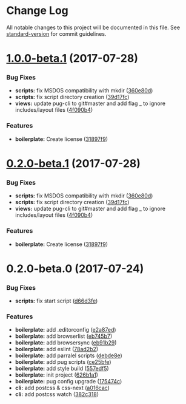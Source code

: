 # Change Log

All notable changes to this project will be documented in this file. See [standard-version](https://github.com/conventional-changelog/standard-version) for commit guidelines.

<a name="1.0.0-beta.1"></a>
# [1.0.0-beta.1](https://github.com/waitandseeagency/wasa-boilerplate/compare/v0.2.0-beta.0...v1.0.0-beta.1) (2017-07-28)


### Bug Fixes

* **scripts:** fix MSDOS compatibility with mkdir ([360e80d](https://github.com/waitandseeagency/wasa-boilerplate/commit/360e80d))
* **scripts:** fix script directory creation ([39d17fc](https://github.com/waitandseeagency/wasa-boilerplate/commit/39d17fc))
* **views:** update pug-cli to git#master and add flag _ to ignore includes/layout files ([4f090b4](https://github.com/waitandseeagency/wasa-boilerplate/commit/4f090b4))


### Features

* **boilerplate:** Create license ([31897f9](https://github.com/waitandseeagency/wasa-boilerplate/commit/31897f9))



<a name="0.2.0-beta.1"></a>
# [0.2.0-beta.1](https://github.com/waitandseeagency/wasa-boilerplate/compare/v0.2.0-beta.0...v0.2.0-beta.1) (2017-07-28)


### Bug Fixes

* **scripts:** fix MSDOS compatibility with mkdir ([360e80d](https://github.com/waitandseeagency/wasa-boilerplate/commit/360e80d))
* **scripts:** fix script directory creation ([39d17fc](https://github.com/waitandseeagency/wasa-boilerplate/commit/39d17fc))
* **views:** update pug-cli to git#master and add flag _ to ignore includes/layout files ([4f090b4](https://github.com/waitandseeagency/wasa-boilerplate/commit/4f090b4))


### Features

* **boilerplate:** Create license ([31897f9](https://github.com/waitandseeagency/wasa-boilerplate/commit/31897f9))



<a name="0.2.0-beta.0"></a>
# 0.2.0-beta.0 (2017-07-24)


### Bug Fixes

* **scripts:** fix start script ([d66d3fe](https://github.com/waitandseeagency/wasa-boilerplate/commit/d66d3fe))


### Features

* **boilerplate:** add .editorconfig ([e2a87ed](https://github.com/waitandseeagency/wasa-boilerplate/commit/e2a87ed))
* **boilerplate:** add browserlist ([eb745b7](https://github.com/waitandseeagency/wasa-boilerplate/commit/eb745b7))
* **boilerplate:** add browsersync ([eb91b29](https://github.com/waitandseeagency/wasa-boilerplate/commit/eb91b29))
* **boilerplate:** add eslint ([78ad2b2](https://github.com/waitandseeagency/wasa-boilerplate/commit/78ad2b2))
* **boilerplate:** add parralel scripts ([debde8e](https://github.com/waitandseeagency/wasa-boilerplate/commit/debde8e))
* **boilerplate:** add pug scripts ([ce25bfe](https://github.com/waitandseeagency/wasa-boilerplate/commit/ce25bfe))
* **boilerplate:** add style build ([557edf5](https://github.com/waitandseeagency/wasa-boilerplate/commit/557edf5))
* **boilerplate:** init project ([626b1a1](https://github.com/waitandseeagency/wasa-boilerplate/commit/626b1a1))
* **boilerplate:** pug config upgrade ([175474c](https://github.com/waitandseeagency/wasa-boilerplate/commit/175474c))
* **cli:** add postcss & css-next ([a016cac](https://github.com/waitandseeagency/wasa-boilerplate/commit/a016cac))
* **cli:** add postcss watch ([382c318](https://github.com/waitandseeagency/wasa-boilerplate/commit/382c318))
